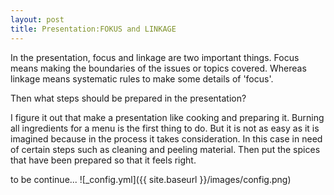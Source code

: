 ```yaml
---
layout: post
title: Presentation:FOKUS and LINKAGE
---
```


In the presentation, focus and linkage are two important things. Focus means making the boundaries of the issues or topics covered. Whereas linkage means systematic rules to make some details of 'focus'.

Then what steps should be prepared in the presentation?

I figure it out  that make a presentation like cooking and preparing it. Burning all ingredients for a menu is the first thing to do. But it is not as easy as it is imagined because in the process it takes consideration. In this case in need of certain steps such as cleaning and peeling material. Then put the spices that have been prepared so that it feels right.

to be continue...
![_config.yml]({{ site.baseurl }}/images/config.png)
